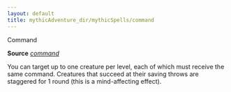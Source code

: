 ```yaml
---
layout: default
title: mythicAdventure_dir/mythicSpells/command
---
```

Command

**Source** [_command_](spell_dir/command#_command)

You can target up to one creature per level, each of which must receive the same command. Creatures that succeed at their saving throws are staggered for 1 round (this is a mind-affecting effect).

